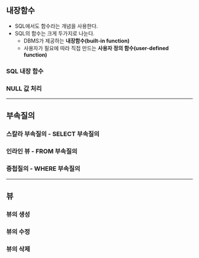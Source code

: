 ## 내장함수
- SQL에서도 함수라는 개념을 사용한다.
- SQL의 함수는 크게 두가지로 나눈다. 
	- DBMS가 제공하는 <b>내장함수(built-in function)</b>
	- 사용자가 필요에 따라 직접 만드는 <b>사용자 정의 함수(user-defined function)</b>
	
### SQL 내장 함수

### NULL 값 처리

* * * 
## 부속질의

### 스칼라 부속질의 - SELECT 부속질의

### 인라인 뷰 - FROM 부속질의

### 중첩질의 - WHERE 부속질의

* * *
## 뷰 

### 뷰의 생성

### 뷰의 수정

### 뷰의 삭제

